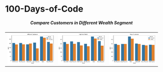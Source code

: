 # 100-Days-of-Code

<h5 align="center">Compare Customers in Different Wealth Segment</h5>
  <table>
  <tr>
    <td><img src="https://github.com/Dennieeeee/KPMG-Customer-Analytics-Project/blob/master/Images/Affluent.png" width=400></td>
    <td><img src="https://github.com/Dennieeeee/KPMG-Customer-Analytics-Project/blob/master/Images/High%20Net%20Worth.png" width=400></td>
    <td><img src="https://github.com/Dennieeeee/KPMG-Customer-Analytics-Project/blob/master/Images/Mass%20Customer.png" width=400></td>
  </tr>                                                                                                      
  </table>
